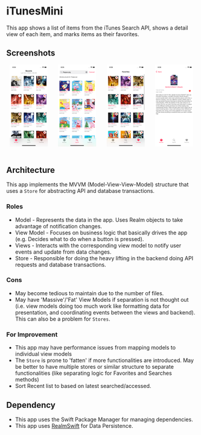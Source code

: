 # iTunesMini
This app shows a list of items from the iTunes Search API, shows a detail view of each item, and marks items as their favorites.

## Screenshots
<p align="center">
  <img src="https://github.com/takitaktak/iTunesMini/raw/main/screenshots/recents_screen.png" width="20%" height="20%"> &nbsp;&nbsp;&nbsp;&nbsp;&nbsp;
  <img src="https://github.com/takitaktak/iTunesMini/raw/main/screenshots/search_screen.png" width="20%" height="20%"> &nbsp;&nbsp;&nbsp;&nbsp;&nbsp;
  <img src="https://github.com/takitaktak/iTunesMini/raw/main/screenshots/favorites_screen.png" width="20%" height="20%"> &nbsp;&nbsp;&nbsp;&nbsp;&nbsp;
  <img src="https://github.com/takitaktak/iTunesMini/raw/main/screenshots/detail_screen.png" width="20%" height="20%"> &nbsp;&nbsp;&nbsp;&nbsp;&nbsp;
</p>

## Architecture
This app implements the MVVM (Model-View-View-Model) structure that uses a ```Store``` for abstracting API and database transactions.

### Roles
- Model - Represents the data in the app. Uses Realm objects to take advantage of notification changes.
- View Model - Focuses on business logic that basically drives the app (e.g. Decides what to do when a button is pressed).
- Views - Interacts with the corresponding view model to notify user events and update from data changes.
- Store - Responsible for doing the heavy lifting in the backend doing API requests and database transactions.

### Cons
- May become tedious to maintain due to the number of files.
- May have 'Massive'/'Fat' View Models if separation is not thought out (i.e. view models doing too much work like formatting data for presentation, and coordinating events between the views and backend). This can also be a problem for ```Stores```.

### For Improvement
- This app may have performance issues from mapping models to individual view models
- The ```Store``` is prone to 'fatten' if more functionalities are introduced. May be better to have multiple stores or similar structure to separate functionalities (like separating logic for Favorites and Searches methods)
- Sort Recent list to based on latest searched/accessed.

## Dependency
- This app uses the Swift Package Manager for managing dependencies.
- This app uses [RealmSwift](https://github.com/realm/realm-swift) for Data Persistence.

